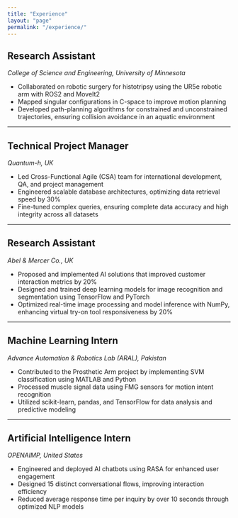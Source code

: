```yaml
---
title: "Experience"
layout: "page"
permalink: "/experience/"
---
```


## <h2>Research Assistant </h2> 

*College of Science and Engineering, University of Minnesota*  
- Collaborated on robotic surgery for histotripsy using the UR5e robotic arm with ROS2 and MoveIt2  
- Mapped singular configurations in C-space to improve motion planning  
- Developed path-planning algorithms for constrained and unconstrained trajectories, ensuring collision avoidance in an aquatic environment  
---

## <h2>Technical Project Manager </h2>
*Quantum-h, UK*  
- Led Cross-Functional Agile (CSA) team for international development, QA, and project management  
- Engineered scalable database architectures, optimizing data retrieval speed by 30%  
- Fine-tuned complex queries, ensuring complete data accuracy and high integrity across all datasets  
---

## <h2>Research Assistant </h2>
*Abel & Mercer Co., UK* 
- Proposed and implemented AI solutions that improved customer interaction metrics by 20%  
- Designed and trained deep learning models for image recognition and segmentation using TensorFlow and PyTorch  
- Optimized real-time image processing and model inference with NumPy, enhancing virtual try-on tool responsiveness by 20%  
---

## <h2> Machine Learning Intern </h2> 
*Advance Automation & Robotics Lab (ARAL), Pakistan*  
- Contributed to the Prosthetic Arm project by implementing SVM classification using MATLAB and Python  
- Processed muscle signal data using FMG sensors for motion intent recognition  
- Utilized scikit-learn, pandas, and TensorFlow for data analysis and predictive modeling  
---

## <h2>Artificial Intelligence Intern </h2> 
*OPENAIMP, United States*  
- Engineered and deployed AI chatbots using RASA for enhanced user engagement  
- Designed 15 distinct conversational flows, improving interaction efficiency  
- Reduced average response time per inquiry by over 10 seconds through optimized NLP models  
